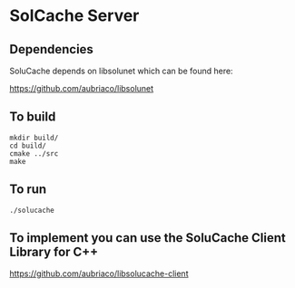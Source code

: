 # SolCache Server

## Dependencies

SoluCache depends on libsolunet which can be found here:

https://github.com/aubriaco/libsolunet

## To build

```
mkdir build/
cd build/
cmake ../src
make
```

## To run

```
./solucache
```

## To implement you can use the SoluCache Client Library for C++

https://github.com/aubriaco/libsolucache-client
